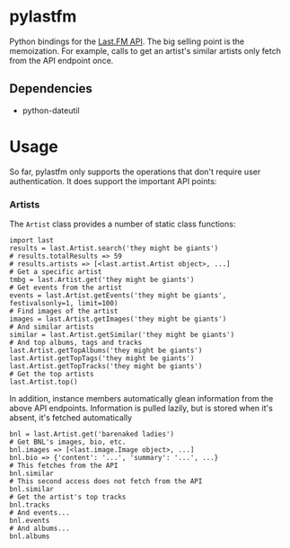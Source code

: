 pylastfm
========

Python bindings for the [Last.FM API](http://www.last.fm/api). The big
selling point is the memoization. For example, calls to get an artist's
similar artists only fetch from the API endpoint once.

Dependencies
------------

- python-dateutil

Usage
=====

So far, pylastfm only supports the operations that don't require user
authentication. It does support the important API points:

### Artists

The `Artist` class provides a number of static class functions:

	import last
	results = last.Artist.search('they might be giants')
	# results.totalResults => 59
	# results.artists => [<last.artist.Artist object>, ...]
	# Get a specific artist
	tmbg = last.Artist.get('they might be giants')
	# Get events from the artist
	events = last.Artist.getEvents('they might be giants', festivalsonly=1, limit=100)
	# Find images of the artist
	images = last.Artist.getImages('they might be giants')
	# And similar artists
	similar = last.Artist.getSimilar('they might be giants')
	# And top albums, tags and tracks
	last.Artist.getTopAlbums('they might be giants')
	last.Artist.getTopTags('they might be giants')
	last.Artist.getTopTracks('they might be giants')
	# Get the top artists
	last.Artist.top()

In addition, instance members automatically glean information from the
above API endpoints. Information is pulled lazily, but is stored when
it's absent, it's fetched automatically

	bnl = last.Artist.get('barenaked ladies')
	# Get BNL's images, bio, etc.
	bnl.images => [<last.image.Image object>, ...]
	bnl.bio => {'content': '...', 'summary': '...', ...}
	# This fetches from the API
	bnl.similar
	# This second access does not fetch from the API
	bnl.similar
	# Get the artist's top tracks
	bnl.tracks
	# And events...
	bnl.events
	# And albums...
	bnl.albums
